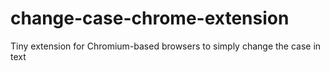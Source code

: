 # change-case-chrome-extension
Tiny extension for Chromium-based browsers to simply change the case in text

